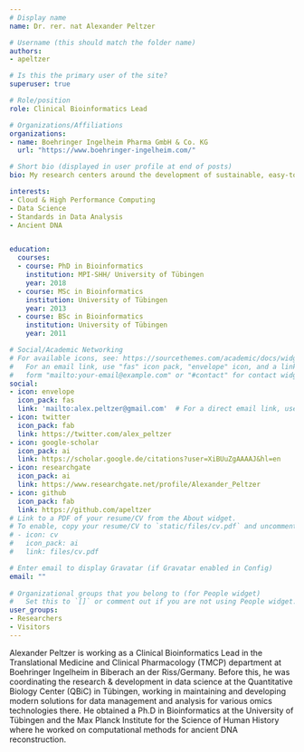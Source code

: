 ```yaml
---
# Display name
name: Dr. rer. nat Alexander Peltzer

# Username (this should match the folder name)
authors:
- apeltzer

# Is this the primary user of the site?
superuser: true

# Role/position
role: Clinical Bioinformatics Lead

# Organizations/Affiliations
organizations:
- name: Boehringer Ingelheim Pharma GmbH & Co. KG
  url: "https://www.boehringer-ingelheim.com/"

# Short bio (displayed in user profile at end of posts)
bio: My research centers around the development of sustainable, easy-to-use workflows for the processing of large-scale (bio-) logical data.

interests:
- Cloud & High Performance Computing
- Data Science
- Standards in Data Analysis
- Ancient DNA


education:
  courses:
  - course: PhD in Bioinformatics
    institution: MPI-SHH/ University of Tübingen
    year: 2018
  - course: MSc in Bioinformatics
    institution: University of Tübingen
    year: 2013
  - course: BSc in Bioinformatics
    institution: University of Tübingen
    year: 2011

# Social/Academic Networking
# For available icons, see: https://sourcethemes.com/academic/docs/widgets/#icons
#   For an email link, use "fas" icon pack, "envelope" icon, and a link in the
#   form "mailto:your-email@example.com" or "#contact" for contact widget.
social:
- icon: envelope
  icon_pack: fas
  link: 'mailto:alex.peltzer@gmail.com'  # For a direct email link, use "mailto:test@example.org".
- icon: twitter
  icon_pack: fab
  link: https://twitter.com/alex_peltzer
- icon: google-scholar
  icon_pack: ai
  link: https://scholar.google.de/citations?user=XiBUuZgAAAAJ&hl=en
- icon: researchgate
  icon_pack: ai
  link: https://www.researchgate.net/profile/Alexander_Peltzer
- icon: github
  icon_pack: fab
  link: https://github.com/apeltzer
# Link to a PDF of your resume/CV from the About widget.
# To enable, copy your resume/CV to `static/files/cv.pdf` and uncomment the lines below.  
# - icon: cv
#   icon_pack: ai
#   link: files/cv.pdf

# Enter email to display Gravatar (if Gravatar enabled in Config)
email: ""
  
# Organizational groups that you belong to (for People widget)
#   Set this to `[]` or comment out if you are not using People widget.  
user_groups:
- Researchers
- Visitors
---
```


Alexander Peltzer is working as a Clinical Bioinformatics Lead in the Translational Medicine and Clinical Pharmacology (TMCP) department at Boehringer Ingelheim in Biberach an der Riss/Germany. Before this, he was coordinating the research & development in data science at the Quantitative Biology Center (QBiC) in Tübingen, working in maintaining and developing modern solutions for data management and analysis for various omics technologies there. He obtained a Ph.D in Bioinformatics at the University of Tübingen and the Max Planck Institute for the Science of Human History where he worked on computational methods for ancient DNA reconstruction.
